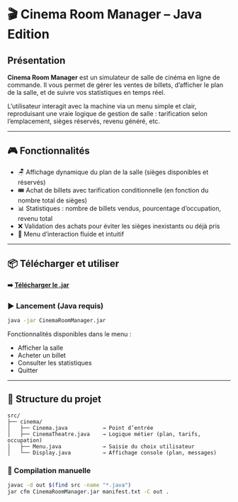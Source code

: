 # 🎬 Cinema Room Manager – Java Edition

## Présentation

**Cinema Room Manager** est un simulateur de salle de cinéma en ligne de commande. Il vous permet de gérer les ventes de billets, d’afficher le plan de la salle, et de suivre vos statistiques en temps réel.

L’utilisateur interagit avec la machine via un menu simple et clair, reproduisant une vraie logique de gestion de salle : tarification selon l’emplacement, sièges réservés, revenu généré, etc.

---

## 🎮 Fonctionnalités

* 🪑 Affichage dynamique du plan de la salle (sièges disponibles et réservés)
* 🎟 Achat de billets avec tarification conditionnelle (en fonction du nombre total de sièges)
* 📊 Statistiques : nombre de billets vendus, pourcentage d’occupation, revenu total
* ❌ Validation des achats pour éviter les sièges inexistants ou déjà pris
* 🔁 Menu d’interaction fluide et intuitif

---

## 📦 Télécharger et utiliser

**➡️ [Télécharger le .jar](https://github.com/ScrimaliAnthony/cinemaroommanager-java/releases/latest)**

### ▶️ Lancement (Java requis)

```bash
java -jar CinemaRoomManager.jar
```

Fonctionnalités disponibles dans le menu :

* Afficher la salle
* Acheter un billet
* Consulter les statistiques
* Quitter

---

## 🧱 Structure du projet

```
src/
├── cinema/
│   ├── Cinema.java           → Point d’entrée
│   ├── CinemaTheatre.java    → Logique métier (plan, tarifs, occupation)
│   ├── Menu.java             → Saisie du choix utilisateur
│   └── Display.java          → Affichage console (plan, messages)
```

### 🔨 Compilation manuelle

```bash
javac -d out $(find src -name "*.java")
jar cfm CinemaRoomManager.jar manifest.txt -C out .
```
